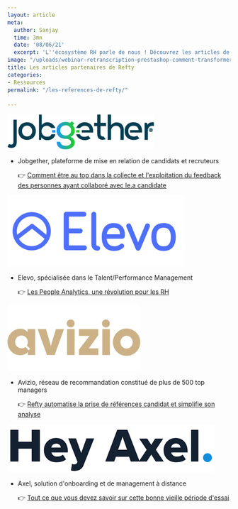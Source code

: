 ```yaml
---
layout: article
meta:
  author: Sanjay
  time: 3mn
  date: '08/06/21'
  excerpt: 'L''écosystème RH parle de nous ! Découvrez les articles de nos partenaires '
image: "/uploads/webinar-retranscription-prestashop-comment-transformer-la-periode-d-essai-a-tous-les-couts-12.png"
title: Les articles partenaires de Refty
categories:
- Ressources
permalink: "/les-references-de-refty/"

---
```

![](/uploads/logo.png)

* Jobgether, plateforme de mise en relation de candidats et recruteurs

  👉  [Comment être au top dans la collecte et l'exploitation du feedback des personnes ayant collaboré avec le.a candidate](https://jobgether.com/fr/comment-etre-au-top-dans-la-prise-de-references/)

![](/uploads/5edf81e44dfb0a4d0b8c071f_logo_indigo_400x160.png)

* Elevo, spécialisée dans le Talent/Performance Management

  👉  [Les People Analytics, une révolution pour les RH](https://www.elevo.fr/post/les-people-analytics-une-revolution-pour-les-rh)

![](/uploads/5db7317068a1431ddc013c55_logo-dore-sans-point-site.png)

* Avizio, réseau de recommandation constitué de plus de 500 top managers

  👉  [Refty automatise la prise de références candidat et simplifie son analyse](https://www.avizio.fr/blog/refty-automatise-la-prise-de-reference-candidat-et-simplifie-son-analyse)

![](/uploads/download-1.png)

* Axel, solution d'onboarding et de management à distance

  👉 [Tout ce que vous devez savoir sur cette bonne vieille période d'essai](https://www.heyaxel.com/blog/tout-ce-que-vous-devez-savoir-sur-cette-bonne-vieille-periode-dessai)